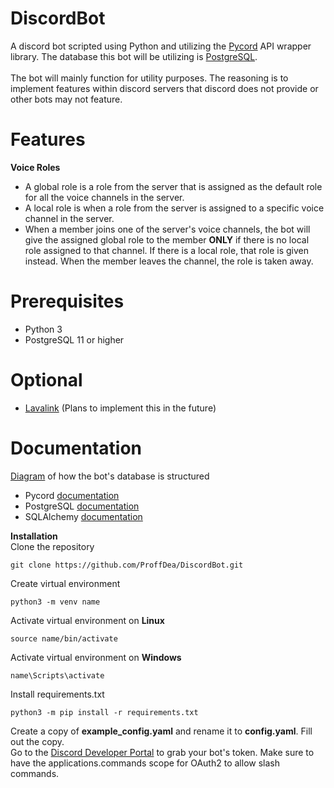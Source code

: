 # DiscordBot
A discord bot scripted using Python and utilizing the [Pycord](https://github.com/Pycord-Development/pycord) 
API wrapper library. The database this bot will be utilizing is [PostgreSQL](https://www.postgresql.org/). \
\
The bot will mainly function for utility purposes. The reasoning is to implement features within discord 
servers that discord does not provide or other bots may not feature.
# Features
**Voice Roles**
- A global role is a role from the server that is assigned as the default role for all the voice channels 
in the server.
- A local role is when a role from the server is assigned to a specific voice channel in the server.
- When a member joins one of the server's voice channels, the bot will give the assigned global role to the 
member **ONLY** if there is no local role assigned to that channel. If there is a local role, that role is 
given instead. When the member leaves the channel, the role is taken away.
# Prerequisites
- Python 3
- PostgreSQL 11 or higher
# Optional
- [Lavalink](https://github.com/freyacodes/Lavalink) (Plans to implement this in the future)
# Documentation
[Diagram](https://drawsql.app/proffdea-s-homelabs/diagrams/discordbot) of how the bot's database is 
structured
- Pycord [documentation](https://docs.pycord.dev/en/master/index.html)
- PostgreSQL [documentation](https://www.postgresqltutorial.com/)
- SQLAlchemy [documentation](https://docs.sqlalchemy.org/en/14/)

**Installation**\
Clone the repository
```
git clone https://github.com/ProffDea/DiscordBot.git
```
Create virtual environment
```
python3 -m venv name
```
Activate virtual environment on **Linux**
```
source name/bin/activate
```
Activate virtual environment on **Windows**
```
name\Scripts\activate
```
Install requirements.txt
```
python3 -m pip install -r requirements.txt
```
Create a copy of **example_config.yaml** and rename it to **config.yaml**. Fill out the copy.\
Go to the [Discord Developer Portal](https://discord.com/developers/applications) to grab your bot's token.
Make sure to have the applications.commands scope for OAuth2 to allow slash commands.